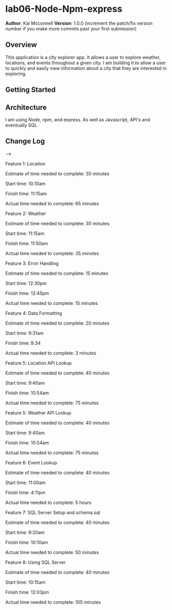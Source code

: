 # lab06-Node-Npm-express

**Author**: Kai Mcconnell
**Version**: 1.0.0 (increment the patch/fix version number if you make more commits past your first submission)

## Overview
<!-- Provide a high level overview of what this application is and why you are building it, beyond the fact that it's an assignment for this class. (i.e. What's your problem domain?) -->
This application is a city explorer app. It allows a user to explore weather, locations, and events throughout a given city. I am building it to allow a user to quickly and easily view information about a city that they are interested in exploring.

## Getting Started
<!-- What are the steps that a user must take in order to build this app on their own machine and get it running? -->


## Architecture
<!-- Provide a detailed description of the application design. What technologies (languages, libraries, etc) you're using, and any other relevant design information. -->
I am using Node, npm, and express. As well as Javascript, API's and eventually SQL

## Change Log
<!-- Use this area to document the iterative changes made to your application as each feature is successfully implemented. Use time stamps. Here's an examples:

01-01-2001 4:59pm - Application now has a fully-functional express server, with a GET route for the location resource.

## Credits and Collaborations
<!-- Give credit (and a link) to other people or resources that helped you build this application. -->
-->


Feature 1: Location 

Estimate of time needed to complete: 30 minutes

Start time: 10:10am

Finish time: 11:15am

Actual time needed to complete: 65 minutes

Feature 2: Weather 

Estimate of time needed to complete: 30 minutes

Start time: 11:15am

Finish time: 11:50am

Actual time needed to complete: 35 minutes

Feature 3: Error Handling 

Estimate of time needed to complete: 15 minutes

Start time: 12:30pm

Finish time: 12:45pm

Actual time needed to complete: 15 minutes

Feature 4: Data Formatting

Estimate of time needed to complete: 20 minutes

Start time: 9:31am

Finish time: 9:34

Actual time needed to complete: 3 minutes

Feature 5: Location API Lookup

Estimate of time needed to complete: 40 minutes

Start time: 9:40am

Finish time: 10:54am

Actual time needed to complete: 75 minutes

Feature 5: Weather API Lookup

Estimate of time needed to complete: 40 minutes

Start time: 9:40am

Finish time: 10:54am

Actual time needed to complete: 75 minutes

Feature 6: Event Lookup

Estimate of time needed to complete: 40 minutes

Start time: 11:00am

Finish time: 4:11pm

Actual time needed to complete: 5 hours

Feature 7: SQL Server Setup and schema.sql

Estimate of time needed to complete: 40 minutes

Start time: 9:20am

Finish time: 10:10am

Actual time needed to complete: 50 minutes

Feature 8: Using SQL Server

Estimate of time needed to complete: 40 minutes

Start time: 10:15am

Finish time: 12:03pm

Actual time needed to complete: 105 minutes
